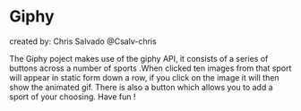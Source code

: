 # Giphy

created by: Chris Salvado @Csalv-chris

The Giphy poject makes use of the giphy API, it consists of a series of buttons across a number of sports .When clicked ten images from that sport will appear in static form down a row, if you click on the image it will then show the animated gif. There is also a button which allows you to add a sport of your choosing. Have fun !
